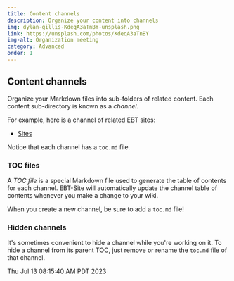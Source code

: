 ```yaml
---
title: Content channels
description: Organize your content into channels
img: dylan-gillis-KdeqA3aTnBY-unsplash.png
link: https://unsplash.com/photos/KdeqA3aTnBY
img-alt: Organization meeting
category: Advanced
order: 1
---
```



## Content channels
Organize your Markdown files into sub-folders of related content.
Each content sub-directory is known as a _channel_.

For example, here is a channel of related EBT sites:

* [Sites](#/wiki/sites/toc)

Notice that each channel has a ```toc.md``` file.

### TOC files

A *TOC file* is a special Markdown file used to generate the table
of contents for each channel.
EBT-Site will automatically update the channel table of contents whenever
you make a change to your wiki.

When you create a new channel, be sure to add a ```toc.md``` file!

### Hidden channels
It's sometimes convenient to hide a channel while you're working on it.
To hide a channel from its parent TOC, just remove or rename the ```toc.md``` file
of that channel.

Thu Jul 13 08:15:40 AM PDT 2023
